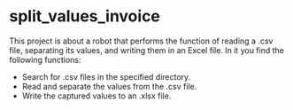 # split_values_invoice
This project is about a robot that performs the function of reading a .csv file, separating its values, and writing them in an Excel file.
In it you find the following functions:
- Search for .csv files in the specified directory.
- Read and separate the values from the .csv file.
- Write the captured values to an .xlsx file.
